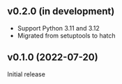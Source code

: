 v0.2.0 (in development)
-----------------------
- Support Python 3.11 and 3.12
- Migrated from setuptools to hatch

v0.1.0 (2022-07-20)
-------------------
Initial release
